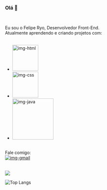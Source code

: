 ### Olá 👋
<br>

Eu sou o Felipe Ryo, Desenvolvedor Front-End. <br>
Atualmente aprendendo e criando projetos com:
<br>
<br>
 - <img width="85px" src="https://img.shields.io/badge/HTML5-E34F26?style=for-the-badge&logo=html5&logoColor=white" alt="img-html" />
 - <img width="85px" src="https://img.shields.io/badge/CSS3-1572B6?style=for-the-badge&logo=css3&logoColor=white" alt="img-css" />
 - <img width="135px" src="https://img.shields.io/badge/JavaScript-F7DF1E?style=for-the-badge&logo=javascript&logoColor=black" alt="img-java" />
 <br>
Fale comigo:
<br>
<a href="mailto:ryofeliperyo@gmail.com"> <img src="https://img.shields.io/badge/Gmail-D14836?style=for-the-badge&logo=gmail&logoColor=white" alt="img-gmail" /></a>
<br>
<br>
<br>
<picture>
  <source
    srcset="https://github-readme-stats.vercel.app/api?username=feliperyo&show_icons=true&theme=dark"
    media="(prefers-color-scheme: dark)"
  />
  <source
    srcset="https://github-readme-stats.vercel.app/api?username=feliperyo&show_icons=true"
    media="(prefers-color-scheme: light), (prefers-color-scheme: no-preference)"
  />
  <img src="https://github-readme-stats.vercel.app/api?username=feliperyo&show_icons=true" />
</picture>

 ![Top Langs](https://github-readme-stats.vercel.app/api/top-langs/?username=feliperyo&hide_progress=true)
